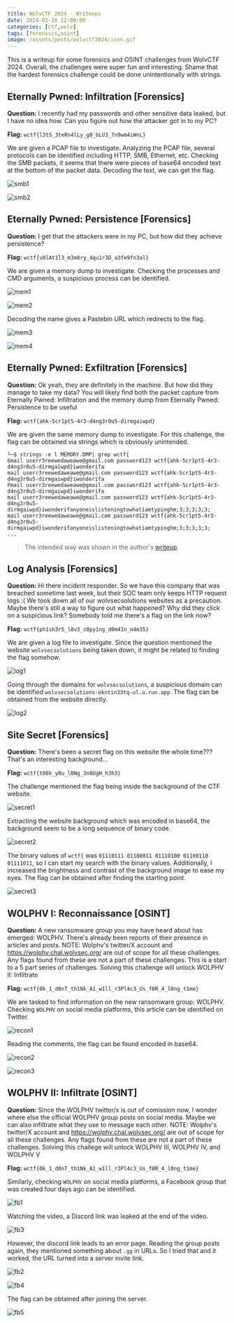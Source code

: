 ```yaml
---
title: WolvCTF 2024 - Writeups
date: 2024-03-18 12:00:00
categories: [ctf,wolv]
tags: [forensics,osint]
image: /assets/posts/wolvctf2024/icon.gif
---
```


This is a writeup for some forensics and OSINT challenges from WolvCTF 2024. Overall, the challenges were super fun and interesting. Shame that the hardest forensics challenge could be done unintentionally with strings.

## Eternally Pwned: Infiltration [Forensics]
**Question:** I recently had my passwords and other sensitive data leaked, but I have no idea how. Can you figure out how the attacker got in to my PC?

**Flag:** `wctf{l3tS_3teRn4lLy_g0_bLU3_7n9wm4iWnL}`

We are given a PCAP file to investigate. Analyzing the PCAP file, several protocols can be identified including HTTP, SMB, Ethernet, etc. Checking the SMB packets, it seems that there were pieces of base64 encoded text at the bottom of the packet data. Decoding the text, we can get the flag.

![smb1](/assets/posts/wolvctf2024/smb1.png)

![smb2](/assets/posts/wolvctf2024/smb2.png)

## Eternally Pwned: Persistence [Forensics]
**Question:** I get that the attackers were in my PC, but how did they achieve persistence?

**Flag:** `wctf{v0lAt1l3_m3m0ry_4qu1r3D_a3fe9fn3al}`

We are given a memory dump to investigate. Checking the processes and CMD arguments, a suspicious process can be identified.

![mem1](/assets/posts/wolvctf2024/mem1.png)

![mem2](/assets/posts/wolvctf2024/mem2.png)

Decoding the name gives a Pastebin URL which redirects to the flag.

![mem3](/assets/posts/wolvctf2024/mem3.png)

![mem4](/assets/posts/wolvctf2024/mem4.png)

## Eternally Pwned: Exfiltration [Forensics]
**Question:** Ok yeah, they are definitely in the machine. But how did they manage to take my data? You will likely find both the packet capture from Eternally Pwned: Infiltration and the memory dump from Eternally Pwned: Persistence to be useful

**Flag:** `wctf{ahk-5cr1pt5-4r3-d4ng3r0u5-dirmgaiwpd}`

We are given the same memory dump to investigate. For this challenge, the flag can be obtained via strings which is obviously unintended.

```
└─$ strings -e l MEMORY.DMP| grep wctf{
6mail userr3reewedaweawe@gmail.com password123 wctf{ahk-5cr1pt5-4r3-d4ng3r0u5-dirmgaiwpd}iwonderifa
mail userr3reewedaweawe@gmail.com password123 wctf{ahk-5cr1pt5-4r3-d4ng3r0u5-dirmgaiwpd}iwonderifa
Pmail userr3reewedaweawe@gmail.com password123 wctf{ahk-5cr1pt5-4r3-d4ng3r0u5-dirmgaiwpd}iwonderifa
mail userr3reewedaweawe@gmail.com password123 wctf{ahk-5cr1pt5-4r3-d4ng3r0u5-dirmgaiwpd}iwonderifanyoneislisteningtowhatiamtypinghm;3;3;3;3;3;
mail userr3reewedaweawe@gmail.com password123 wctf{ahk-5cr1pt5-4r3-d4ng3r0u5-dirmgaiwpd}iwonderifanyoneislisteningtowhatiamtypinghm;3;3;3;3;3;
...
```

> The intended way was shown in the author's [writeup](https://github.com/dreeSec/exfiltration_intended/blob/main/solve.md).

## Log Analysis [Forensics]
**Question:** Hi there incident responder. So we have this company that was breached sometime last week, but their SOC team only keeps HTTP request logs :( We took down all of our wolvsecsolutions websites as a precaution. Maybe there's still a way to figure out what happened? Why did they click on a suspicious link? Somebody told me there's a flag on the link now?

**Flag:** `wctf{ph1sh3r5_l0v3_c0py1ng_d0m41n_n4m35}`

We are given a log file to investigate. Since the question mentioned the website `wolvsecsolutions` being taken down, it might be related to finding the flag somehow.

![log1](/assets/posts/wolvctf2024/log1.png)

Going through the domains for `wolvsecsolutions`, a suspicious domain can be identified `wolvsecsolutions-okntin33tq-ul.a.run.app`. The flag can be obtained from the website directly.

![log2](/assets/posts/wolvctf2024/log2.png)

## Site Secret [Forensics]
**Question:** There's been a secret flag on this website the whole time??? That's an interesting background...

**Flag:** `wctf{t00k_y0u_l0Ng_3n0UgH_h3h3}`

The challenge mentioned the flag being inside the background of the CTF website.

![secret1](/assets/posts/wolvctf2024/secret1.png)

Extracting the website background which was encoded in base64, the background seem to be a long sequence of binary code.

![secret2](/assets/posts/wolvctf2024/secret2.png)

The binary values of `wctf{` was `01110111 01100011 01110100 01100110 01111011`, so I can start my search with the binary values. Additionally, I increased the brightness and contrast of the background image to ease my eyes. The flag can be obtained after finding the starting point.

![secret3](/assets/posts/wolvctf2024/secret3.png)

## WOLPHV I: Reconnaissance [OSINT]
**Question:** A new ransomware group you may have heard about has emerged: WOLPHV. There's already been reports of their presence in articles and posts. NOTE: Wolphv's twitter/X account and https://wolphv.chal.wolvsec.org/ are out of scope for all these challenges. Any flags found from these are not a part of these challenges. This is a start to a 5 part series of challenges. Solving this challenge will unlock WOLPHV II: Infiltrate

**Flag:** `wctf{0k_1_d0nT_th1Nk_A1_w1ll_r3Pl4c3_Us_f0R_4_l0ng_t1me}`

We are tasked to find information on the new ransomware group: WOLPHV. Checking `WOLPHV` on social media platforms, this article can be identified on Twitter.

![recon1](/assets/posts/wolvctf2024/recon1.png)

Reading the comments, the flag can be found encoded in base64.

![recon2](/assets/posts/wolvctf2024/recon2.png)

![recon3](/assets/posts/wolvctf2024/recon3.png)

## WOLPHV II: Infiltrate [OSINT]
**Question:** Since the WOLPHV twitter/x is out of comission now, I wonder where else the official WOLPHV group posts on social media. Maybe we can also infiltrate what they use to message each other. NOTE: Wolphv's twitter/X account and https://wolphv.chal.wolvsec.org/ are out of scope for all these challenges. Any flags found from these are not a part of these challenges. Solving this challege will unlock WOLPHV III, WOLPHV IV, and WOLPHV V

**Flag:** `wctf{0k_1_d0nT_th1Nk_A1_w1ll_r3Pl4c3_Us_f0R_4_l0ng_t1me}`

Similarly, checking `WOLPHV` on social media platforms, a Facebook group that was created four days ago can be identified.

![fb1](/assets/posts/wolvctf2024/fb1.png)

Watching the video, a Discord link was leaked at the end of the video.

![fb3](/assets/posts/wolvctf2024/fb3.png)

However, the discord link leads to an error page. Reading the group posts again, they mentioned something about `.gg` in URLs. So I tried that and it worked, the URL turned into a server invite link.

![fb2](/assets/posts/wolvctf2024/fb2.png)

![fb4](/assets/posts/wolvctf2024/fb4.png)

The flag can be obtained after joining the server.

![fb5](/assets/posts/wolvctf2024/fb5.png)
